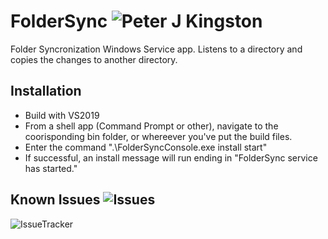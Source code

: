 # FolderSync ![Peter J Kingston](https://peterjkingston.com/favicon-32x32.png) 
Folder Syncronization Windows Service app. Listens to a directory and copies the changes to another directory.

## Installation
* Build with VS2019
* From a shell app (Command Prompt or other), navigate to the coorisponding bin folder, or whereever you've put the build files.
* Enter the command ".\FolderSyncConsole.exe install start"
* If successful, an install message will run ending in "FolderSync service has started."

## Known Issues ![Issues](https://feathericons.com/file-plus.svg)
![IssueTracker](https://github.com/peterjkingston/FolderSync/workflows/IssueTracker/badge.svg)
